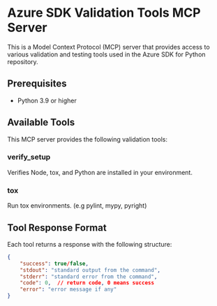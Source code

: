 # Azure SDK Validation Tools MCP Server

This is a Model Context Protocol (MCP) server that provides access to various validation and testing tools used in the Azure SDK for Python repository.

## Prerequisites

- Python 3.9 or higher

## Available Tools

This MCP server provides the following validation tools:

### verify_setup

Verifies Node, tox, and Python are installed in your environment.

### tox

Run tox environments. (e.g pylint, mypy, pyright)

## Tool Response Format

Each tool returns a response with the following structure:

```json
{
    "success": true/false,
    "stdout": "standard output from the command",
    "stderr": "standard error from the command",
    "code": 0,  // return code, 0 means success
    "error": "error message if any"
}
```
